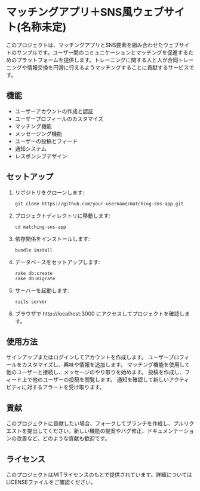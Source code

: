 # マッチングアプリ＋SNS風ウェブサイト(名称未定)

このプロジェクトは、マッチングアプリとSNS要素を組み合わせたウェブサイトのサンプルです。ユーザー間のコミュニケーションとマッチングを促進するためのプラットフォームを提供します。トレーニングに関する人と人が合同トレーニングや情報交換を円滑に行えるようマッチングすることに貢献するサービスです。

## 機能

- ユーザーアカウントの作成と認証
- ユーザープロフィールのカスタマイズ
- マッチング機能
- メッセージング機能
- ユーザーの投稿とフィード
- 通知システム
- レスポンシブデザイン

## セットアップ

1. リポジトリをクローンします:

   ```shell
   git clone https://github.com/your-username/matching-sns-app.git
   ```
2. プロジェクトディレクトリに移動します:

   ```shell
   cd matching-sns-app
   ```
3. 依存関係をインストールします:

   ```shell
   bundle install
   ```
4. データベースをセットアップします:

   ```shell
   rake db:create
   rake db:migrate
   ```
5. サーバーを起動します:

   ```shell
   rails server
   ```
6. ブラウザで http://localhost:3000 にアクセスしてプロジェクトを確認します。

## 使用方法
サインアップまたはログインしてアカウントを作成します。
ユーザープロフィールをカスタマイズし、興味や情報を追加します。
マッチング機能を使用して他のユーザーと接続し、メッセージのやり取りを始めます。
投稿を作成し、フィード上で他のユーザーの投稿を閲覧します。
通知を確認して新しいアクティビティに対するアラートを受け取ります。

## 貢献
このプロジェクトに貢献したい場合、フォークしてブランチを作成し、プルリクエストを提出してください。新しい機能の提案やバグ修正、ドキュメンテーションの改善など、どのような貢献も歓迎です。

## ライセンス
このプロジェクトはMITライセンスのもとで提供されています。詳細についてはLICENSEファイルをご確認ください。
